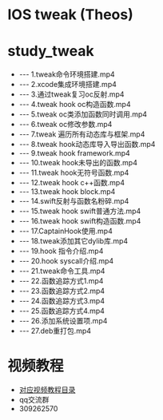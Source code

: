 # IOS tweak (Theos)
# study_tweak
* --- 1.tweak命令环境搭建.mp4
* --- 2.xcode集成环境搭建.mp4
* --- 3.通过tweak复习oc反射.mp4
* --- 4.tweak hook oc构造函数.mp4
* --- 5.tweak oc类添加函数同时调用.mp4
* --- 6.tweak oc修改参数.mp4
* --- 7.tweak 遍历所有动态库与框架.mp4
* --- 8.tweak hook动态库导入导出函数.mp4
* --- 9.tweak hook framework.mp4
* --- 10.tweak hook未导出的函数.mp4
* --- 11.tweak hook无符号函数.mp4
* --- 12.tweak hook c++函数.mp4
* --- 13.tweak hook block.mp4
* --- 14.swift反射与函数名粉碎.mp4
* --- 15.tweak hook swift普通方法.mp4
* --- 16.tweak hook swift构造函数.mp4
* --- 17.CaptainHook使用.mp4
* --- 18.tweak添加其它dylib库.mp4
* --- 19.hook 指令介绍.mp4
* --- 20.hook syscall介绍.mp4
* --- 21.tweak命令工具.mp4
* --- 22.函数追踪方式1.mp4
* --- 23.函数追踪方式2.mp4
* --- 24.函数追踪方式3.mp4
* --- 25.函数追踪方式4.mp4
* --- 26.添加系统设置项.mp4
* --- 27.deb重打包.mp4
# 视频教程
* [对应视频教程目录](https://github.com/haidragon/haidragon_study)
* qq交流群 
* 309262570 

